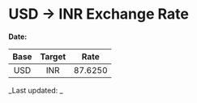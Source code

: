 # USD → INR Exchange Rate

**Date:** 

| Base | Target | Rate  |
|:----:|:------:|:-----:|
| USD  | INR    | 87.6250 |

_Last updated: _
